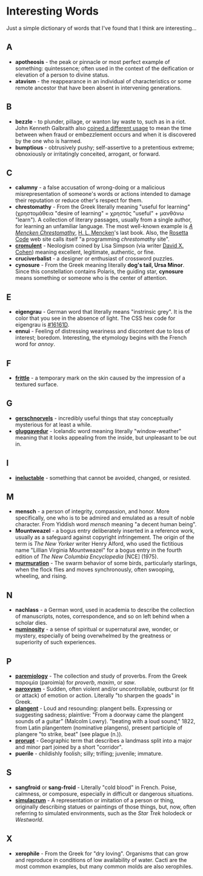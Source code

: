 Interesting Words
=================

Just a simple dictionary of words that I've found that I think are interesting...

## A
- **apotheosis** - the peak or pinnacle or most perfect example of something: quintessence; often used in the context of the deification or elevation of a person to divine status.
- **atavism** - the reappearance in an individual of characteristics or some remote ancestor that have been absent in intervening generations.

## B
- **bezzle** - to plunder, pillage, or wanton lay waste to, such as in a riot. John Kenneth Galbraith also [coined a different usage](https://carnegieendowment.org/chinafinancialmarkets/85179) to mean the time between when fraud or embezzlement occurs and when it is discovered by the one who is harmed.
- **bumptious** - obtrusively pushy; self-assertive to a pretentious extreme; obnoxiously or irritatingly conceited, arrogant, or forward.

## C
- **calumny** - a false accusation of wrong-doing or a malicious misrepresentation of someone's words or actions intended to damage their reputation or reduce other's respect for them.
- **chrestomathy** - From the Greek literally meaning "useful for learning" (χρηστομάθεια "desire of learning" = χρηστός "useful" + μανθάνω "learn"). A collection of literary passages, usually from a single author, for learning an unfamiliar language. The most well-known example is _[A Mencken Chrestomathy](https://archive.org/details/menckenchrestoma0000menc/mode/2up)_, [H. L. Mencken](https://en.wikipedia.org/wiki/H._L._Mencken)'s last book. Also, the [Rosetta Code](https://rosettacode.org/) web site calls itself "a programming _chrestomathy_ site".
- **[cromulent](https://en.wikipedia.org/wiki/Lisa_the_Iconoclast#Embiggen_and_cromulent)** - Neologism coined by Lisa Simpson (via writer [David X. Cohen](https://en.wikipedia.org/wiki/David_X._Cohen)) meaning excellent, legitimate, authentic, or fine.
- **cruciverbalist** - a designer or enthusiast of crossword puzzles.
- **cynosure** - From the Greek meaning literally **dog's tail, Ursa Minor**. Since this constellation contains Polaris, the guiding star, **cynosure** means something or someone who is the center of attention.

## E
- **eigengrau** - German word that literally means "instrinsic grey".  It is the color that you see in the absence of light.  The CSS hex code for eigengrau is [#16161D](http://www.colorhexa.com/16161d).
- **ennui** - Feeling of distressing weariness and discontent due to loss of interest; boredom. Interesting, the etymology begins with the French word for _annoy_.

## F
- **[frittle](http://frittle.sourceforge.net/)** - a temporary mark on the skin caused by the impression of a textured surface.

## G
- **[gerschnorvels](http://adamierymenko.com/docker-not-even-a-linker/)** - incredibly useful things that stay conceptually mysterious for at least a while.
- **[gluggavedur](https://www.devinsami.com/blog/things-i-learned-2019-part-3)** - Icelandic word meaning literally "window-weather" meaning that it looks appealing from the inside, but unpleasant to be out in.

## I
- **[ineluctable](https://www.farnamstreetblog.com/2011/10/innovation-starvation/)** - something that cannot be avoided, changed, or resisted.

## M
- **mensch** - a person of integrity, compassion, and honor. More specifically, one who is to be admired and emulated as a result of noble character. From Yiddish word _mensch_ meaning "a decent human being".
- **Mountweazel** - a bogus entry deliberately inserted in a reference work, usually as a safeguard against copyright infringement. The origin of the term is _The New Yorker_ writer Henry Alford, who used the fictitious name "Lillian Virginia Mountweazel" for a bogus entry in the fourth edition of _The New Columbia Encyclopedia_ [NCE] (1975).
- **[murmuration](https://lithub.com/rebecca-solnit-when-the-hero-is-the-problem/)** - The swarm behavior of some birds, particularly starlings, when the flock flies and moves synchronously, often swooping, wheeling, and rising.

## N
- **nachlass** - a German word, used in academia to describe the collection of manuscripts, notes, correspondence, and so on left behind when a scholar dies.
- **[numinosity](https://books.google.com/books?id=NSjlftWk78kC)** - a sense of spiritual or supernatural awe, wonder, or mystery, especially of being overwhelmed by the greatness or superiority of such experiences.

## P
- **[paremiology](https://en.m.wikipedia.org/wiki/Paremiology)** - The collection and study of proverbs. From the Greek παροιμία (paroimía) for _proverb_, _maxim_, or _saw_.
- **[paroxysm](http://www.wesjones.com/eoh.htm)** - Sudden, often violent and/or uncontrollable, outburst (or fit or attack) of emotion or action. Literally "to sharpen the goads" in Greek.
- **[plangent](https://en.wikipedia.org/wiki/The_Martian_Chronicles)** - Loud and resounding: plangent bells. Expressing or suggesting sadness; plaintive: "From a doorway came the plangent sounds of a guitar" (Malcolm Lowry). "beating with a loud sound," 1822, from Latin plangentem (nominative plangens), present participle of plangere "to strike, beat" (see plague (n.)).
- **[prorupt](http://bigthink.com/strange-maps/595-its-always-chile-in-norway-the-five-types-of-territorial-morphology)** - Geographic term that describes a landmass split into a major and minor part joined by a short "corridor".
- **puerile** - childishly foolish; silly; trifling; juvenile; immature.

## S
- **sangfroid** or **sang-froid** - Literally "cold blood" in French. Poise, calmness, or composure, especially in difficult or dangerous situations.
- **[simulacrum](https://www.newyorker.com/culture/cultural-comment/the-growing-emptiness-of-the-star-wars-universe)** - A representation or imitation of a person or thing, originally describing statues or paintings of those things, but, now, often referring to simulated environments, such as the *Star Trek* holodeck or *Westworld*.

## X

- **xerophile** - From the Greek for "dry loving". Organisms that can grow and reproduce in conditions of low availability of water. Cacti are the most common examples, but many common molds are also xerophiles.
